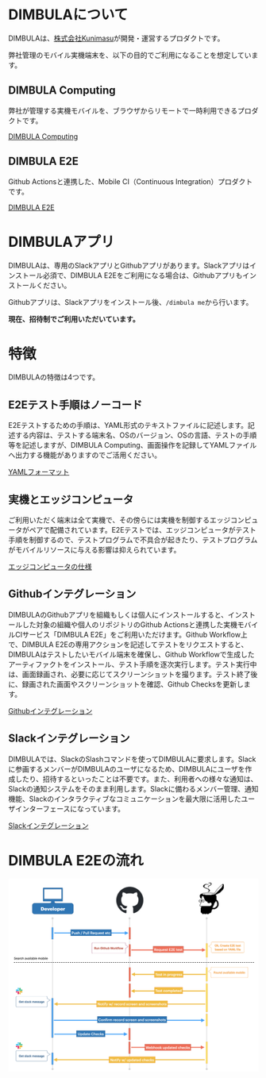 # DIMBULAについて

DIMBULAは、[株式会社Kunimasu](https://kunimasu.com/)が開発・運営するプロダクトです。

弊社管理のモバイル実機端末を、以下の目的でご利用になることを想定しています。

## DIMBULA Computing
弊社が管理する実機モバイルを、ブラウザからリモートで一時利用できるプロダクトです。

[DIMBULA Computing](./docs/computing.md)

## DIMBULA E2E
Github Actionsと連携した、Mobile CI（Continuous Integration）プロダクトです。

[DIMBULA E2E](./docs/e2e.md)

# DIMBULAアプリ
DIMBULAは、専用のSlackアプリとGithubアプリがあります。Slackアプリはインストール必須で、DIMBULA E2Eをご利用になる場合は、Githubアプリもインストールください。

<!--
<a href="https://slack.com/oauth/v2/authorize?client_id=2434429732679.4945997903222&scope=chat:write,commands,users:read&user_scope=" target="_blank">
  <img alt="Add to Slack" height="40" width="139" src="https://platform.slack-edge.com/img/add_to_slack.png" srcSet="https://platform.slack-edge.com/img/add_to_slack.png 1x, https://platform.slack-edge.com/img/add_to_slack@2x.png 2x" />
</a>
-->

Githubアプリは、Slackアプリをインストール後、`/dimbula me`から行います。

**現在、招待制でご利用いただいています。**

# 特徴
DIMBULAの特徴は4つです。

## E2Eテスト手順はノーコード

E2Eテストするための手順は、YAML形式のテキストファイルに記述します。記述する内容は、テストする端末名、OSのバージョン、OSの言語、テストの手順等を記述しますが、DIMBULA Computing、画面操作を記録してYAMLファイルへ出力する機能がありますのでご活用ください。

[YAMLフォーマット](feataure/yaml_format.md)

## 実機とエッジコンピュータ

ご利用いただく端末は全て実機で、その傍らには実機を制御するエッジコンピュータがペアで配備されています。E2Eテストでは、エッジコンピュータがテスト手順を制御するので、テストプログラムで不具合が起きたり、テストプログラムがモバイルリソースに与える影響は抑えられています。

[エッジコンピュータの仕様](feataure/edge_computer_spec.md)

## Githubインテグレーション
DIMBULAのGithubアプリを組織もしくは個人にインストールすると、インストールした対象の組織や個人のリポジトリのGithub Actionsと連携した実機モバイルCIサービス「DIMBULA E2E」をご利用いただけます。Github Workflow上で、DIMBULA E2Eの専用アクションを記述してテストをリクエストすると、DIMBULAはテストしたいモバイル端末を確保し、Github Workflowで生成したアーティファクトをインストール、テスト手順を逐次実行します。テスト実行中は、画面録画され、必要に応じてスクリーンショットを撮ります。テスト終了後に、録画された画面やスクリーンショットを確認、Github Checksを更新します。

[Githubインテグレーション](feataure/github_integration.md)

## Slackインテグレーション
DIMBULAでは、SlackのSlashコマンドを使ってDIMBULAに要求します。Slackに参画するメンバーがDIMBULAのユーザになるため、DIMBULAにユーザを作成したり、招待するといったことは不要です。また、利用者への様々な通知は、Slackの通知システムをそのまま利用します。Slackに備わるメンバー管理、通知機能、Slackのインタラクティブなコミュニケーションを最大限に活用したユーザインターフェースになっています。

[Slackインテグレーション](feataure/slack_integration.md)

# DIMBULA E2Eの流れ

<a href="../../assets/image/dimbula_e2e_flow.png" target="_blank">
  <img src="../../assets/image/dimbula_e2e_flow.png" alt="DIMBULA flow" />
</a>
